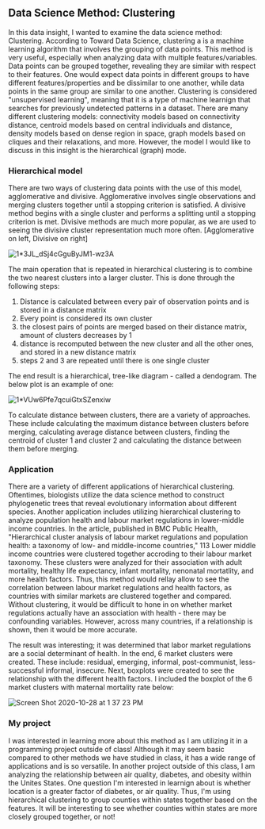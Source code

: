 ## Data Science Method: Clustering

  In this data insight, I wanted to examine the data science method: Clustering. According to Toward Data Science, clustering a is a machine learning algorithm that involves the grouping of data points. This method is very useful, especially when analyzing data with multiple features/variables. Data points can be grouped together, revealing they are similar with respect to their features. One would expect data points in different groups to have different features/properties and be dissimilar to one another, while data points in the same group are similar to one another. Clustering is considered "unsupervised learning", meaning that it is a type of machine learnign that searches for previously undetected patterns in a dataset. There are many different clustering models: connectivity models based on connectivity distance, centroid models based on central individuals and distance, density models based on dense region in space, graph models based on cliques and their relaxations, and more. However, the model I would like to discuss in this insight is the hierarchical (graph) mode. 
  
  ### Hierarchical model
  
  There are two ways of clustering data points with the use of this model, agglomerative and divisive. Agglomerative involves single observations and merging clusters together until a stopping criterion is satisfied. A divisive method begins with a single cluster and performs a splitting until a stopping criterion is met. Divisive methods are much more popular, as we are used to seeing the divisive cluster representation much more often. [Agglomerative on left, Divisive on right]
  
  ![1*3JL_dSj4cGguByJM1-wz3A](https://user-images.githubusercontent.com/60228374/97467123-3ee57000-191a-11eb-8477-e2f136fa18de.png)
  
  The main operation that is repeated in hierarchical clustering is to combine the two nearest clusters into a larger cluster. This is done through the following steps:
  
  1. Distance is calculated between every pair of observation points and is stored in a distance matrix
  2. Every point is considered its own cluster
  3. the closest pairs of points are merged based on their distance matrix, amount of clusters decreases by 1
  4. distance is recomputed between the new cluster and all the other ones, and stored in a new distance matrix
  5. steps 2 and 3 are repeated until there is one single cluster
  
  The end result is a hierarchical, tree-like diagram - called a dendogram. The below plot is an example of one:
  
![1*VUw6Pfe7qcuiGtxSZenxiw](https://user-images.githubusercontent.com/60228374/97474998-157d1200-1923-11eb-903a-e8e212530b3c.png)
  
  To calculate distance between clusters, there are a variety of approaches. These include calculating the maximum distance between clusters before merging, calculating average distance between clusters, finding the centroid of cluster 1 and cluster 2 and calculating the distance between them before merging. 
  
  ### Application
  
  There are a variety of different applications of hierarchical clustering. Oftentimes, biologists utilize the data science method to construct phylogenetic trees that reveal evolutionary information about different species. Another application includes utilizing hierarchical clustering to analyze population health and labour market regulations in lower-middle income countries. In the article, published in BMC Public Health, "Hierarchical cluster analysis of labour market regulations and population health: a taxonomy of low- and middle-income countries," 113 Lower middle income countries were clustered together accroding to their labour market taxonomy. These clusters were analyzed for their association with adult mortality, healthy life expectancy, infant mortality, nenonatal mortatlity, and more health factors. Thus, this method would rellay allow to see the correlation between labour market regulations and health factors, as countries with similar markets are clustered together and compared. Without clustering, it would be difficult to hone in on whether market regulations actually have an association with health - there may be confounding variables. However, across many countries, if a relationship is shown, then it would be more accurate. 
  
  The result was interesting; it was determined that labor market regulations are a social determinant of health. In the end, 6 market clusters were created. These include: residual, emerging, informal, post-communist, less-successful informal, insecure. Next, boxplots were created to see the relationship with the different health factors. I included the boxplot of the 6 market clusters with maternal mortality rate below:
  
  ![Screen Shot 2020-10-28 at 1 37 23 PM](https://user-images.githubusercontent.com/60228374/97474885-f7afad00-1922-11eb-8363-095f0fe03687.png)


### My project

I was interested in learning more about this method as I am utilizing it in a programming project outside of class! Although it may seem basic compared to other methods we have studied in class, it has a wide range of applications and is so versatile. In another project outside of this class, I am analyzing the relationship between air quality, diabetes, and obesity within the Unites States. One question I'm interested in learnign about is whether location is a greater factor of diabetes, or air quality. Thus, I'm using hierarchical clustering to group counties within states together based on the features. It will be interesting to see whether counties within states are more closely grouped together, or not!
